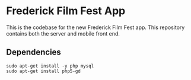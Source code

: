 Frederick Film Fest App
=======================

This is the codebase for the new Frederick Film Fest app. This repository contains both the server and mobile front end.

Dependencies
------------

    sudo apt-get install -y php mysql
    sudo apt-get install php5-gd
